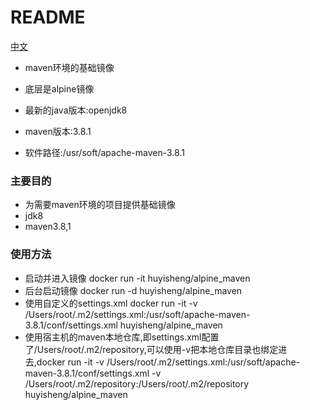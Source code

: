 # README #

[中文](https://github.com/haosenwei/alpine_maven)

* maven环境的基础镜像

* 底层是alpine镜像
* 最新的java版本:openjdk8
* maven版本:3.8.1
* 软件路径:/usr/soft/apache-maven-3.8.1

### 主要目的 ###

* 为需要maven环境的项目提供基础镜像
* jdk8
* maven3.8,1

### 使用方法 ###

* 启动并进入镜像 docker run -it huyisheng/alpine_maven
* 后台启动镜像 docker run -d huyisheng/alpine_maven
* 使用自定义的settings.xml docker run -it -v /Users/root/.m2/settings.xml:/usr/soft/apache-maven-3.8.1/conf/settings.xml huyisheng/alpine_maven
* 使用宿主机的maven本地仓库,即settings.xml配置了<localRepository>/Users/root/.m2/repository</localRepository>,可以使用-v把本地仓库目录也绑定进去,docker run -it -v /Users/root/.m2/settings.xml:/usr/soft/apache-maven-3.8.1/conf/settings.xml -v /Users/root/.m2/repository:/Users/root/.m2/repository huyisheng/alpine_maven